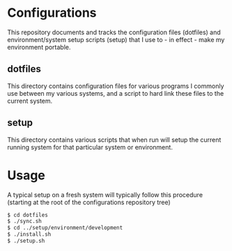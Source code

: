 # Configurations
This repository documents and tracks the configuration files (dotfiles) and environment/system setup scripts (setup) that I use to - in effect - make my environment portable.

## dotfiles
This directory contains configuration files for various programs I commonly use between my various systems, and a script to hard link these files to the current system.

## setup
This directory contains various scripts that when run will setup the current running system for that particular system or environment.

# Usage
A typical setup on a fresh system will typically follow this procedure (starting at the root of the configurations repository tree)
```bash
$ cd dotfiles
$ ./sync.sh
$ cd ../setup/environment/development
$ ./install.sh
$ ./setup.sh
```


